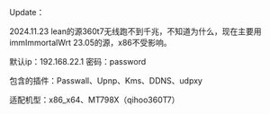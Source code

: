 Update：

2024.11.23 lean的源360t7无线跑不到千兆，不知道为什么，现在主要用immImmortalWrt 23.05的源，x86不受影响。


默认ip：192.168.22.1 密码：password

包含的插件：Passwall、Upnp、Kms、DDNS、udpxy

适配机型：x86_x64、MT798X（qihoo360T7）
